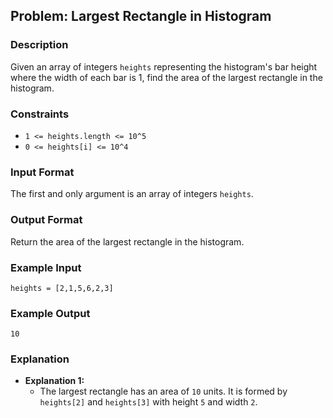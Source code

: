 ## Problem: Largest Rectangle in Histogram

### Description
Given an array of integers `heights` representing the histogram's bar height where the width of each bar is 1, find the area of the largest rectangle in the histogram.

### Constraints
- `1 <= heights.length <= 10^5`
- `0 <= heights[i] <= 10^4`

### Input Format
The first and only argument is an array of integers `heights`.

### Output Format
Return the area of the largest rectangle in the histogram.

### Example Input
```
heights = [2,1,5,6,2,3]
```

### Example Output
```
10
```

### Explanation
- **Explanation 1:**
  - The largest rectangle has an area of `10` units. It is formed by `heights[2]` and `heights[3]` with height `5` and width `2`.